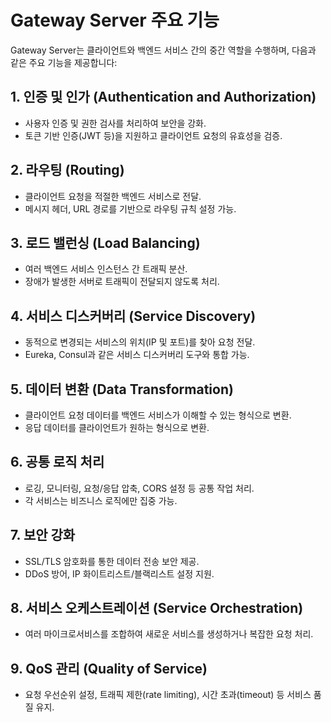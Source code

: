 # Gateway Server 주요 기능
Gateway Server는 클라이언트와 백엔드 서비스 간의 중간 역할을 수행하며, 다음과 같은 주요 기능을 제공합니다:

## 1. 인증 및 인가 (Authentication and Authorization)
- 사용자 인증 및 권한 검사를 처리하여 보안을 강화.
- 토큰 기반 인증(JWT 등)을 지원하고 클라이언트 요청의 유효성을 검증.

## 2. 라우팅 (Routing)
- 클라이언트 요청을 적절한 백엔드 서비스로 전달.
- 메시지 헤더, URL 경로를 기반으로 라우팅 규칙 설정 가능.

## 3. 로드 밸런싱 (Load Balancing)
- 여러 백엔드 서비스 인스턴스 간 트래픽 분산.
- 장애가 발생한 서버로 트래픽이 전달되지 않도록 처리.

## 4. 서비스 디스커버리 (Service Discovery)
- 동적으로 변경되는 서비스의 위치(IP 및 포트)를 찾아 요청 전달.
- Eureka, Consul과 같은 서비스 디스커버리 도구와 통합 가능.

## 5. 데이터 변환 (Data Transformation)
- 클라이언트 요청 데이터를 백엔드 서비스가 이해할 수 있는 형식으로 변환.
- 응답 데이터를 클라이언트가 원하는 형식으로 변환.

## 6. 공통 로직 처리
- 로깅, 모니터링, 요청/응답 압축, CORS 설정 등 공통 작업 처리.
- 각 서비스는 비즈니스 로직에만 집중 가능.

## 7. 보안 강화
- SSL/TLS 암호화를 통한 데이터 전송 보안 제공.
- DDoS 방어, IP 화이트리스트/블랙리스트 설정 지원.

## 8. 서비스 오케스트레이션 (Service Orchestration)
- 여러 마이크로서비스를 조합하여 새로운 서비스를 생성하거나 복잡한 요청 처리.

## 9. QoS 관리 (Quality of Service)
- 요청 우선순위 설정, 트래픽 제한(rate limiting), 시간 초과(timeout) 등 서비스 품질 유지.

